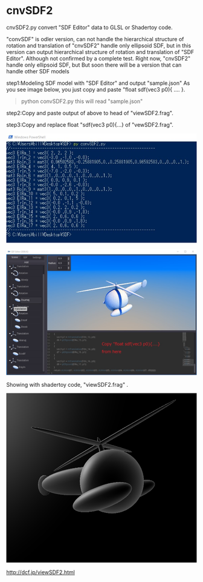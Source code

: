 # cnvSDF2

cnvSDF2.py convert "SDF Editor" data to GLSL or Shadertoy code.

"convSDF" is odler version, can not  handle the hierarchical structure of rotation and translation of 
"cnvSDF2" handle only ellipsoid SDF, but in this version can output  hierarchical structure of rotation and translation of "SDF Editor".
Although not confirmed by a complete test.
Right now, "cnvSDF2" handle only ellipsoid SDF, but But soon there will be a version that can handle other SDF models


step1:Modeling SDF model with "SDF Editor" and output "sample.json"
As you see image below, you just copy and paste "float sdf(vec3 p0){ .... }.

>python convSDF2.py
this will read "sample.json"

step2:Copy and paste output of above to head of "viewSDF2.frag".

step3:Copy and replace float "sdf(vec3 p0){...} of "vewSDF2.frag".

![alt text](https://github.com/ultrahamlet/cnvSDF2/blob/main/cnvSDF2Output.jpg?raw=true)


![alt text](https://github.com/ultrahamlet/cnvSDF2/blob/main/heli.jpg?raw=true)


Showing with shadertoy code, "viewSDF2.frag" .


![alt text](https://github.com/ultrahamlet/cnvSDF2/blob/main/shadertoy.png?raw=true)



http://dcf.jp/viewSDF2.html

